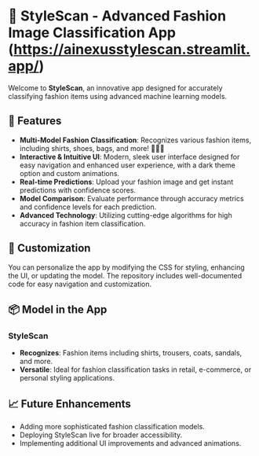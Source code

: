 # 👗 StyleScan - Advanced Fashion Image Classification App (https://ainexusstylescan.streamlit.app/)

Welcome to **StyleScan**, an innovative app designed for accurately classifying fashion items using advanced machine learning models.

## 🌟 Features

- **Multi-Model Fashion Classification**: Recognizes various fashion items, including shirts, shoes, bags, and more! 👚👟👜
- **Interactive & Intuitive UI**: Modern, sleek user interface designed for easy navigation and enhanced user experience, with a dark theme option and custom animations.
- **Real-time Predictions**: Upload your fashion image and get instant predictions with confidence scores.
- **Model Comparison**: Evaluate performance through accuracy metrics and confidence levels for each prediction.
- **Advanced Technology**: Utilizing cutting-edge algorithms for high accuracy in fashion item classification.

## 🎨 Customization

You can personalize the app by modifying the CSS for styling, enhancing the UI, or updating the model. The repository includes well-documented code for easy navigation and customization.

## 📦 Model in the App

### **StyleScan**
- **Recognizes**: Fashion items including shirts, trousers, coats, sandals, and more.
- **Versatile**: Ideal for fashion classification tasks in retail, e-commerce, or personal styling applications.

## 📈 Future Enhancements

- Adding more sophisticated fashion classification models.
- Deploying StyleScan live for broader accessibility.
- Implementing additional UI improvements and advanced animations.
